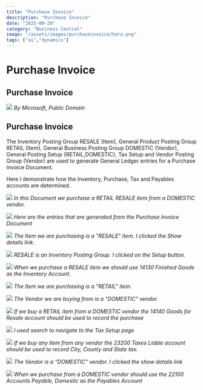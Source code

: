 ```yaml
---
title: "Purchase Invoice"
description: "Purchase Invoice"
date: "2025-09-20"
category: "Business Central"
image: "/assets/images/purchaseinvoice/hero.png"
tags: ["ai","dynamics"]
---
```


# Purchase Invoice

## Purchase Invoice

![](/assets/images/purchaseinvoice/dynamics365-color.svg)
*By Microsoft, Public Domain*


## Purchase Invoice

The Inventory Posting Group RESALE (Item), General Product Posting Group RETAIL (Item), General Business Posting Group DOMESTIC  (Vendor), General Posting Setup {RETAIL,DOMESTIC}, Tax Setup and Vendor Posting Group (Vendor) are used to generate General Ledger entries for a Purchase Invoice Document.

Here I demonstrate how the Inventory, Purchase, Tax and Payables accounts are determined.

![](/assets/images/purchaseinvoice/screenshot-2023-12-14-at-12.01.43-pm-1836x933.png)
*In this Document we purchase a RETAIL RESALE item from a DOMESTIC vendor.*

![](/assets/images/purchaseinvoice/screenshot-2023-12-14-at-12.16.25-pm-1836x936.png)
*Here are the entries that are generated from the Purchase Invoice Document*

![](/assets/images/purchaseinvoice/screenshot-2023-12-14-at-12.23.00-pm-1836x937.png)
*The Item we are purchasing is a "RESALE" item. I clicked the Show details link.*

![](/assets/images/purchaseinvoice/screenshot-2023-12-14-at-12.24.45-pm-1836x936.png)
*RESALE is an Inventory Posting Group. I clicked on the Setup button.*

![](/assets/images/purchaseinvoice/screenshot-2023-12-14-at-12.26.21-pm-1836x935.png)
*When we purchase a RESALE item we should use 14130 Finished Goods as the Inventory Account.*

![](/assets/images/purchaseinvoice/screenshot-2023-12-14-at-12.35.57-pm-1836x937.png)
*The Item we are purchasing is a "RETAIL" item.*

![](/assets/images/purchaseinvoice/screenshot-2023-12-14-at-12.37.18-pm-1836x932.png)
*The Vendor we are buying from is a "DOMESTIC" vendor.*

![](/assets/images/purchaseinvoice/screenshot-2023-12-14-at-10.49.56-am-1836x868.png)
*If we buy a RETAIL item from a DOMESTIC vendor the 14140 Goods for Resale account should be used to record the purchase*

![](/assets/images/purchaseinvoice/screenshot-2023-12-14-at-12.31.36-pm-1836x929.png)
*I used search to navigate to the Tax Setup page*

![](/assets/images/purchaseinvoice/screenshot-2023-12-14-at-12.32.09-pm-1836x934.png)
*If we buy any item from any vendor the 23200 Taxes Liable account should be used to record City, County and State tax.*

![](/assets/images/purchaseinvoice/screenshot-2023-12-14-at-12.43.52-pm-1836x938.png)
*The Vendor is a "DOMESTIC" vendor. I clicked the show details link*

![](/assets/images/purchaseinvoice/screenshot-2023-12-14-at-12.45.17-pm-1836x937.png)
*When we purchase from a DOMESTIC vendor should use the 22100 Accounts Payable, Domestic as the Payables Account*